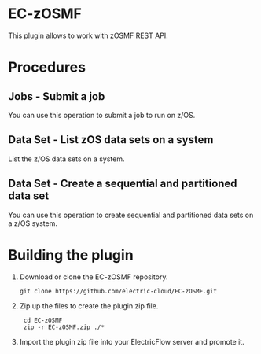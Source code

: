 # EC-zOSMF

This plugin allows to work with zOSMF REST API.


# Procedures

## Jobs - Submit a job

You can use this operation to submit a job to run on z/OS.

## Data Set - List zOS data sets on a system

List the z/OS data sets on a system.

## Data Set - Create a sequential and partitioned data set

You can use this operation to create sequential and partitioned data sets on a z/OS system.



# Building the plugin
1. Download or clone the EC-zOSMF repository.

    ```
    git clone https://github.com/electric-cloud/EC-zOSMF.git
    ```

5. Zip up the files to create the plugin zip file.

    ```
     cd EC-zOSMF
     zip -r EC-zOSMF.zip ./*
    ```

6. Import the plugin zip file into your ElectricFlow server and promote it.
